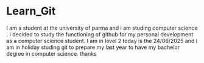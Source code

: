 # Learn_Git
I am a student at the university of parma and i am studing computer science .
I decided to study the functioning of github for my personal development as a computer science student.
I am in level 2 today is the 24/06/2025 and i am in holiday studing git to prepare my last year to have my bachelor degree in computer science.
thanks 
